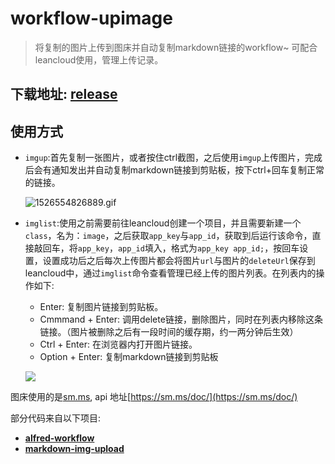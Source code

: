 # workflow-upimage
>  将复制的图片上传到图床并自动复制markdown链接的workflow~ 可配合leancloud使用，管理上传记录。

## 下载地址: [release](https://github.com/ahjsrhj/workflow-upimage/releases)

## 使用方式

- `imgup`:首先复制一张图片，或者按住ctrl截图，之后使用`imgup`上传图片，完成后会有通知发出并自动复制markdown链接到剪贴板，按下ctrl+回车复制正常的链接。

  ![1526554826889.gif](https://i.loli.net/2018/05/17/5afd60e776c4a.gif)

- `imglist`:使用之前需要前往leancloud创建一个项目，并且需要新建一个`class`，名为：`image`，之后获取`app_key`与`app_id`，获取到后运行该命令，直接敲回车，将`app_key`，`app_id`填入，格式为`app_key app_id;`，按回车设置，设置成功后之后每次上传图片都会将图片`url`与图片的`deleteUrl`保存到leancloud中，通过`imglist`命令查看管理已经上传的图片列表。在列表内的操作如下:

  - Enter: 复制图片链接到剪贴板。
  - Cmmmand + Enter: 调用delete链接，删除图片，同时在列表内移除这条链接。（图片被删除之后有一段时间的缓存期，约一两分钟后生效）
  - Ctrl + Enter: 在浏览器内打开图片链接。
  - Option + Enter: 复制markdown链接到剪贴板

  ![](https://s19.aconvert.com/convert/p3r68-cdx67/mk0ch-6qfya.gif)

图床使用的是[sm.ms](https://sm.ms), api 地址[https://sm.ms/doc/](https://sm.ms/doc/)

部分代码来自以下项目:

- [**alfred-workflow**](https://github.com/deanishe/alfred-workflow)
- [**markdown-img-upload**](https://github.com/tiann/markdown-img-upload)
